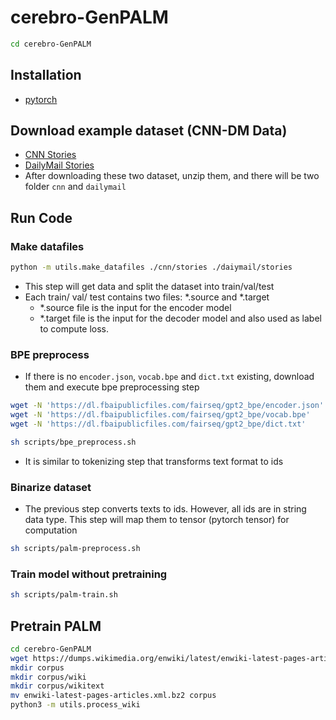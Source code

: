 # cerebro-GenPALM
```bash
cd cerebro-GenPALM
```
## Installation 
- [pytorch](https://pytorch.org/)

## Download example dataset (CNN-DM Data)
- [CNN Stories](https://drive.google.com/uc?export=download&id=0BwmD_VLjROrfTHk4NFg2SndKcjQ)
- [DailyMail Stories](https://drive.google.com/uc?export=download&id=0BwmD_VLjROrfM1BxdkxVaTY2bWs)
- After downloading these two dataset, unzip them, and there will be two folder ```cnn``` and ```dailymail``` 
## Run Code 
### Make datafiles 
```bash
python -m utils.make_datafiles ./cnn/stories ./daiymail/stories 
```
- This step will get data and split the dataset into train/val/test 
- Each train/ val/ test contains two files: *.source and *.target 
    - *.source file is the input for the encoder model 
    - *.target file is the input for the decoder model and also used as label to compute loss. 

### BPE preprocess 
- If there is no ```encoder.json```, ```vocab.bpe``` and ```dict.txt``` existing, download them and execute bpe preprocessing step
```bash
wget -N 'https://dl.fbaipublicfiles.com/fairseq/gpt2_bpe/encoder.json'
wget -N 'https://dl.fbaipublicfiles.com/fairseq/gpt2_bpe/vocab.bpe'
wget -N 'https://dl.fbaipublicfiles.com/fairseq/gpt2_bpe/dict.txt'

sh scripts/bpe_preprocess.sh
```
- It is similar to tokenizing step that transforms text format to ids

### Binarize dataset 
- The previous step converts texts to ids. However, all ids are in string data type. This step will map them to tensor (pytorch tensor) for computation
```bash
sh scripts/palm-preprocess.sh
```

### Train model without pretraining
```bash
sh scripts/palm-train.sh
```

## Pretrain PALM
```bash
cd cerebro-GenPALM
wget https://dumps.wikimedia.org/enwiki/latest/enwiki-latest-pages-articles.xml.bz2
mkdir corpus
mkdir corpus/wiki
mkdir corpus/wikitext
mv enwiki-latest-pages-articles.xml.bz2 corpus
python3 -m utils.process_wiki
```
